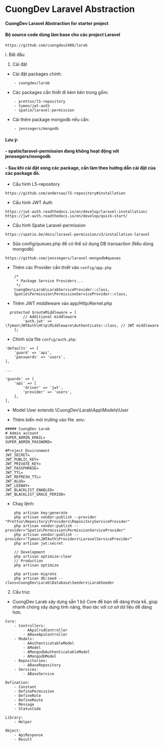 # CuongDev Laravel Abstraction
#### CuongDev Laravel Abstraction for starter project
#### Bộ source code dùng làm base cho các project Laravel

```
https://github.com/cuongdev2408/larab
```

I. Bắt đầu

1. Cài đặt

- Cài đặt packages chính:

```
    - cuongdev/larab
```

- Các packages cần thiết đi kèm bên trong gồm:

```
    - prettus/l5-repository
    - tymon/jwt-auth
    - spatie/laravel-permission
```

- Cài thêm package mongodb nếu cần:

```
    - jenssegers/mongodb
```

#### Lưu ý:

#### - spatie/laravel-permission đang không hoạt động với jenssegers/mongodb

#### - Sau khi cài đặt xong các package, cần làm theo hướng dẫn cài đặt của các package đó.

- Cấu hình L5-repository

`https://github.com/andersao/l5-repository#installation`

- Cấu hình JWT Auth

`https://jwt-auth.readthedocs.io/en/develop/laravel-installation/`
`https://jwt-auth.readthedocs.io/en/develop/quick-start/`

- Cấu hình Spatie Laravel-permission

`https://spatie.be/docs/laravel-permission/v3/installation-laravel`

- Sửa config/queues.php để có thể sử dụng DB transaction (Nếu dùng mongodb)

`https://github.com/jenssegers/laravel-mongodb#queues`

- Thêm các Provider cần thiết vào `config/app.php`

```
    /*
     * Package Service Providers...
     */
    CuongDev\Larab\LarabServiceProvider::class,
    Spatie\Permission\PermissionServiceProvider::class,
```

- Thêm JWT middleware vào app/Http/Kernel.php

```
  protected $routeMiddleware = [
        // Additional middleware
        'auth.jwt' => \Tymon\JWTAuth\Http\Middleware\Authenticate::class, // JWT middleware
    ];
```

- Chỉnh sửa file `config/auth.php`:

```
'defaults' => [
    'guard' => 'api',
    'passwords' => 'users',
],

...

'guards' => [
    'api' => [
        'driver' => 'jwt',
        'provider' => 'users',
    ],
],
```

- Model User extends \CuongDev\Larab\App\Models\User


- Thêm biến môi trường vào file .env:

```
##### CuongDev Larab
# Admin account
SUPER_ADMIN_EMAIL=
SUPER_ADMIN_PASSWORD=

#Project Environment
JWT_SECRET=
JWT_PUBLIC_KEY=
JWT_PRIVATE_KEY=
JWT_PASSPHRASE=
JWT_TTL=
JWT_REFRESH_TTL=
JWT_ALGO=
JWT_LEEWAY=
JWT_BLACKLIST_ENABLED=
JWT_BLACKLIST_GRACE_PERIOD=
```

- Chaỵ lệnh:

```
    php artisan key:generate
    php artisan vendor:publish --provider "Prettus\Repository\Providers\RepositoryServiceProvider"
    php artisan vendor:publish --provider="Spatie\Permission\PermissionServiceProvider"
    php artisan vendor:publish --provider="Tymon\JWTAuth\Providers\LaravelServiceProvider"
    php artisan jwt:secret
    
    // Development
    php artisan optimize:clear
    // Production
    php artisan optimize
    
    php artisan migrate
    php artisan db:seed --class=CuongDev\Larab\Database\Seeders\LarabSeeder
```

2. Cấu trúc
- CuongDev Larab xây dựng sẵn 1 bộ Core để bạn dễ dàng thừa kế, giúp nhanh chóng xây dựng tính năng, thao tác với cơ sở dữ liệu dễ dàng hơn.

```
Core: 
    - Controllers:
        - AApiCrudController
        - ABaseApiController
    - Models:
        - AAuthenticatableModel
        - AModel
        - AMongodbAuthenticatableModel
        - AMongodbModel 
    - Repositories:
        - ABaseRepository
    - Services:
        - ABaseService   
        
Defination:
    - Constant
    - DefinePermission 
    - DefineRole 
    - DefineRoute 
    - Message
    - StatusCode 
    
Library:
    - Helper
    
Object:
    - ApiResponse
    - Result
```
